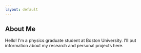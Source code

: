 ```yaml
---
layout: default
---
```


## About Me

Hello! I'm a physics graduate student at Boston University. I'll put information about my research and personal projects here.